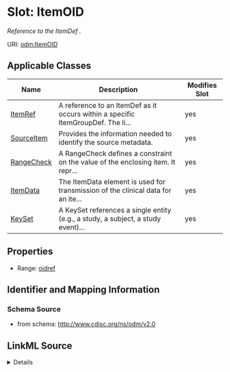 # Slot: ItemOID


_Reference to the ItemDef ._



URI: [odm:ItemOID](http://www.cdisc.org/ns/odm/v2.0/ItemOID)



<!-- no inheritance hierarchy -->




## Applicable Classes

| Name | Description | Modifies Slot |
| --- | --- | --- |
[ItemRef](ItemRef.md) | A reference to an ItemDef as it occurs within a specific ItemGroupDef. The li... |  yes  |
[SourceItem](SourceItem.md) | Provides the information needed to identify the source metadata. |  yes  |
[RangeCheck](RangeCheck.md) | A RangeCheck defines a constraint on the value of the enclosing item. It repr... |  yes  |
[ItemData](ItemData.md) | The ItemData element is used for transmission of the clinical data for an ite... |  yes  |
[KeySet](KeySet.md) | A KeySet references a single entity (e.g., a study, a subject, a study event)... |  yes  |







## Properties

* Range: [oidref](oidref.md)





## Identifier and Mapping Information







### Schema Source


* from schema: http://www.cdisc.org/ns/odm/v2.0




## LinkML Source

<details>
```yaml
name: ItemOID
description: Reference to the ItemDef .
from_schema: http://www.cdisc.org/ns/odm/v2.0
rank: 1000
alias: ItemOID
domain_of:
- ItemRef
- SourceItem
- RangeCheck
- ItemData
- KeySet
range: oidref

```
</details>